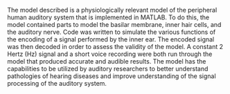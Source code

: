 The model described is a physiologically relevant model of the peripheral human auditory system that is implemented in MATLAB.
To do this, the model contained parts to model the basilar membrane, inner hair cells, and the auditory nerve.
Code was written to simulate the various functions of the encoding of a signal performed by the inner ear.
The encoded signal was then decoded in order to assess the validity of the model.
A constant 2 Hertz (Hz) signal and a short voice recording were both run through the model that produced accurate and audible results.
The model has the capabilities to be utilized by auditory researchers to better understand pathologies of hearing diseases and improve understanding of the signal processing of the auditory system.
